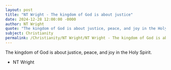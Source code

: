 ```yaml
---
layout: post
title: "NT Wright - The kingdom of God is about justice"
date: 2024-12-28 12:00:00 -0000
author: NT Wright
quote: "The kingdom of God is about justice, peace, and joy in the Holy Spirit."
subject: Christianity
permalink: /Christianity/NT Wright/NT Wright - The kingdom of God is about justice
---
```


The kingdom of God is about justice, peace, and joy in the Holy Spirit.

- NT Wright

